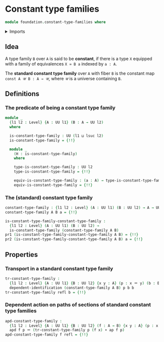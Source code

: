 # Constant type families

```agda
module foundation.constant-type-families where
```

<details><summary>Imports</summary>

```agda
open import foundation.action-on-identifications-dependent-functions
open import foundation.action-on-identifications-functions
open import foundation.dependent-pair-types
open import foundation.universe-levels

open import foundation-core.dependent-identifications
open import foundation-core.equivalences
open import foundation-core.identity-types
```

</details>

## Idea

A type family `B` over `A` is said to be **constant**, if there is a type `X`
equipped with a family of equivalences `X ≃ B a` indexed by `a : A`.

The **standard constant type family** over `A` with fiber `B` is the constant
map `const A 𝒰 B : A → 𝒰`, where `𝒰` is a universe containing `B`.

## Definitions

### The predicate of being a constant type family

```agda
module _
  {l1 l2 : Level} {A : UU l1} (B : A → UU l2)
  where

  is-constant-type-family : UU (l1 ⊔ lsuc l2)
  is-constant-type-family = {!!}

  module _
    (H : is-constant-type-family)
    where

    type-is-constant-type-family : UU l2
    type-is-constant-type-family = {!!}

    equiv-is-constant-type-family : (a : A) → type-is-constant-type-family ≃ B a
    equiv-is-constant-type-family = {!!}
```

### The (standard) constant type family

```agda
constant-type-family : {l1 l2 : Level} (A : UU l1) (B : UU l2) → A → UU l2
constant-type-family A B a = {!!}

is-constant-type-family-constant-type-family :
  {l1 l2 : Level} (A : UU l1) (B : UU l2) →
  is-constant-type-family (constant-type-family A B)
pr1 (is-constant-type-family-constant-type-family A B) = {!!}
pr2 (is-constant-type-family-constant-type-family A B) a = {!!}
```

## Properties

### Transport in a standard constant type family

```agda
tr-constant-type-family :
  {l1 l2 : Level} {A : UU l1} {B : UU l2} {x y : A} (p : x ＝ y) (b : B) →
  dependent-identification (constant-type-family A B) p b b
tr-constant-type-family refl b = {!!}
```

### Dependent action on paths of sections of standard constant type families

```agda
apd-constant-type-family :
  {l1 l2 : Level} {A : UU l1} {B : UU l2} (f : A → B) {x y : A} (p : x ＝ y) →
  apd f p ＝ (tr-constant-type-family p (f x) ∙ ap f p)
apd-constant-type-family f refl = {!!}
```
